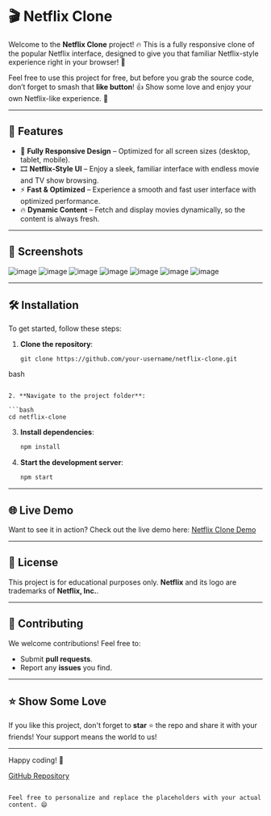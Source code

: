 # 🎬 Netflix Clone

Welcome to the **Netflix Clone** project! 🔥 This is a fully responsive clone of the popular Netflix interface, designed to give you that familiar Netflix-style experience right in your browser! 🚀

Feel free to use this project for free, but before you grab the source code, don’t forget to smash that **like button**! 👍 Show some love and enjoy your own Netflix-like experience. 🚀

---

## 🚀 Features

- 📱 **Fully Responsive Design** – Optimized for all screen sizes (desktop, tablet, mobile).
- 🎞️ **Netflix-Style UI** – Enjoy a sleek, familiar interface with endless movie and TV show browsing.
- ⚡ **Fast & Optimized** – Experience a smooth and fast user interface with optimized performance.
- 🔥 **Dynamic Content** – Fetch and display movies dynamically, so the content is always fresh.
  
---

## 📸 Screenshots

![image](https://github.com/user-attachments/assets/bac8b83a-e4be-402d-be36-67573896dab7)
![image](https://github.com/user-attachments/assets/aef2ba40-af4e-4e65-9f7e-c112bd1c4a6b)
![image](https://github.com/user-attachments/assets/80e3f6a2-b2ec-45f7-a34a-d0ca56590b83)
![image](https://github.com/user-attachments/assets/6fa0b8b2-4e35-4e72-9b49-d1cf109c1b8b)
![image](https://github.com/user-attachments/assets/453234ef-9010-4bbc-a305-e3779eea9829)
![image](https://github.com/user-attachments/assets/d2912964-c94d-4322-a19d-f762c28bd62b)
![image](https://github.com/user-attachments/assets/df21aa66-313b-4131-8cd7-2db47b86467b)

---

## 🛠️ Installation

To get started, follow these steps:

1. **Clone the repository**:

   ```
   git clone https://github.com/your-username/netflix-clone.git
bash
   ```

2. **Navigate to the project folder**:

   ```bash
   cd netflix-clone
   ```

3. **Install dependencies**:

   ```bash
   npm install
   ```

4. **Start the development server**:

   ```bash
   npm start
   ```

---

## 🌐 Live Demo

Want to see it in action? Check out the live demo here: [Netflix Clone Demo]()

---

## 📜 License

This project is for educational purposes only. **Netflix** and its logo are trademarks of **Netflix, Inc.**.

---

## 🤝 Contributing

We welcome contributions! Feel free to:

- Submit **pull requests**.
- Report any **issues** you find.

---

## ⭐ Show Some Love

If you like this project, don't forget to **star** ⭐ the repo and share it with your friends! Your support means the world to us!

---

Happy coding! 🚀

[GitHub Repository](https://github.com/v0Xd7n/Netflix-clone-.git)
```

Feel free to personalize and replace the placeholders with your actual content. 😄

